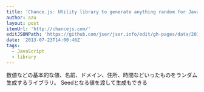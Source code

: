 ```yaml
---
title: 'Chance.js: Utility library to generate anything random for JavaScript'
author: azu
layout: post
itemUrl: 'http://chancejs.com/'
editJSONPath: 'https://github.com/jser/jser.info/edit/gh-pages/data/2013/07/index.json'
date: '2013-07-23T14:00:46Z'
tags:
  - JavaScript
  - library
---
```

数値などの基本的な値、名前、ドメイン、住所、時間などいったものをランダム生成するライブラリ。
Seedとなる値を渡して生成もできる
